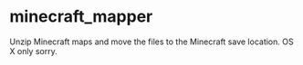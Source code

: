 minecraft_mapper
================

Unzip Minecraft maps and move the files to the Minecraft save location. OS X only sorry.
